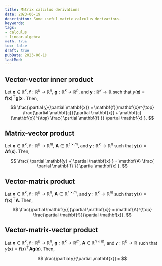```yaml
---
title: Matrix calculus derivations
date: 2023-06-19
description: Some useful matrix calculus derivations.
keywords:  
tags:
- calculus
- linear-algebra
math: true
toc: false
draft: true
pubDate: 2023-06-19
lastMod:
---
```


## Vector-vector inner product

Let $\mathbf{x} \in \mathbb{R}^k$, $\mathbf{f} : \mathbb{R}^k \to \mathbb{R}^n$, $\mathbf{g} : \mathbb{R}^k \to \mathbb{R}^n$, and $\mathbf{y} : \mathbb{R}^k \to \mathbb{R}$ such that $y(\mathbf{x}) = \mathbf{f}(\mathbf{x})^{\top} \mathbf{g}(\mathbf{x})$. Then,

$$
\frac{\partial y}{\partial \mathbf{x}} = \mathbf{f}(\mathbf{x})^{\top} \frac{\partial \mathbf{g}}{\partial \mathbf{x}} + \mathbf{g}(\mathbf{x})^{\top} \frac{ \partial \mathbf{f} }{ \partial \mathbf{x} }.
$$

## Matrix-vector product

Let $\mathbf{x} \in \mathbb{R}^k$, $\mathbf{f} : \mathbb{R}^k \to \mathbb{R}^m$, $\mathbf{A} \in \mathbb{R}^{n \times m}$, and $\mathbf{y} : \mathbb{R}^k \to \mathbb{R}^n$ such that $\mathbf{y}(\mathbf{x}) = \mathbf{A} \mathbf{f}(\mathbf{x})$. Then,

$$
\frac{ \partial \mathbf{y} }{ \partial \mathbf{x} } = \mathbf{A} \frac{ \partial \mathbf{f} }{ \partial \mathbf{x} }. 
$$

## Vector-matrix product

Let $\mathbf{x} \in \mathbb{R}^k$, $\mathbf{f} : \mathbb{R}^k \to \mathbb{R}^n$, $\mathbf{A} \in \mathbb{R}^{n \times m}$, and $\mathbf{y} : \mathbb{R}^k \to \mathbb{R}^m$ such that $\mathbf{y}(\mathbf{x}) = \mathbf{f}(\mathbf{x})^{\top} \mathbf{A}$. Then,

$$
\frac{\partial \mathbf{y}}{\partial \mathbf{x}} = \mathbf{A}^{\top} \frac{\partial \mathbf{f}}{\partial \mathbf{x}}.
$$

## Vector-matrix-vector product

Let $\mathbf{x} \in \mathbb{R}^k$, $\mathbf{f} : \mathbb{R}^k \to \mathbb{R}^n$, $\mathbf{g} : \mathbb{R}^k \to \mathbb{R}^m$, $\mathbf{A} \in \mathbb{R}^{n \times m}$, and $\mathbf{y} : \mathbb{R}^k \to \mathbb{R}$ such that $y(\mathbf{x}) = \mathbf{f}(\mathbf{x})^\top \mathbf{A} \mathbf{g}(\mathbf{x})$. Then,

$$
\frac{\partial y}{\partial \mathbf{x}} = 
$$
